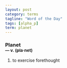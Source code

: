 ```yaml
---
layout: post
category: terms
tagline: "Word of the Day"
tags: [alpha_p]
term: planet
---
```


<h3>Planet<br/> <small>&mdash; v. (pla<span>&middot;</span>net)</small></h3>
<p><ol>
<li>to exercise forethought</li>
</ol></p>
